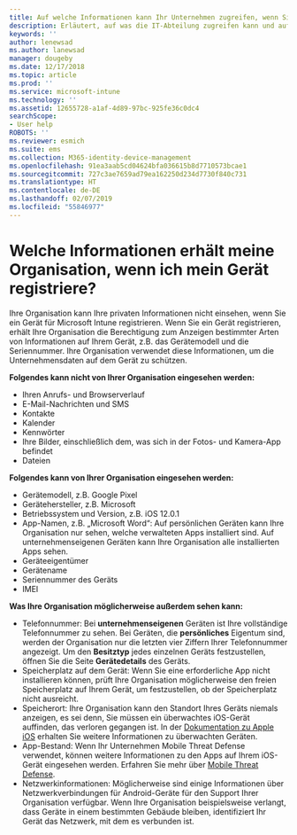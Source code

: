 ```yaml
---
title: Auf welche Informationen kann Ihr Unternehmen zugreifen, wenn Sie Ihr Gerät registrieren?
description: Erläutert, auf was die IT-Abteilung zugreifen kann und auf was nicht.
keywords: ''
author: lenewsad
ms.author: lanewsad
manager: dougeby
ms.date: 12/17/2018
ms.topic: article
ms.prod: ''
ms.service: microsoft-intune
ms.technology: ''
ms.assetid: 12655728-a1af-4d89-97bc-925fe36c0dc4
searchScope:
- User help
ROBOTS: ''
ms.reviewer: esmich
ms.suite: ems
ms.collection: M365-identity-device-management
ms.openlocfilehash: 91ea3aab5cd04624bfa036615b8d7710573bcae1
ms.sourcegitcommit: 727c3ae7659ad79ea162250d234d7730f840c731
ms.translationtype: HT
ms.contentlocale: de-DE
ms.lasthandoff: 02/07/2019
ms.locfileid: "55846977"
---
```

# <a name="what-information-can-my-organization-see-when-i-enroll-my-device"></a>Welche Informationen erhält meine Organisation, wenn ich mein Gerät registriere?

Ihre Organisation kann Ihre privaten Informationen nicht einsehen, wenn Sie ein Gerät für Microsoft Intune registrieren. Wenn Sie ein Gerät registrieren, erhält Ihre Organisation die Berechtigung zum Anzeigen bestimmter Arten von Informationen auf Ihrem Gerät, z.B. das Gerätemodell und die Seriennummer. Ihre Organisation verwendet diese Informationen, um die Unternehmensdaten auf dem Gerät zu schützen.

**Folgendes kann nicht von Ihrer Organisation eingesehen werden:**

- Ihren Anrufs- und Browserverlauf
- E-Mail-Nachrichten und SMS
- Kontakte
- Kalender
-   Kennwörter
- Ihre Bilder, einschließlich dem, was sich in der Fotos- und Kamera-App befindet
- Dateien

**Folgendes kann von Ihrer Organisation eingesehen werden:**

- Gerätemodell, z.B. Google Pixel
- Gerätehersteller, z.B. Microsoft
- Betriebssystem und Version, z.B. iOS 12.0.1
- App-Namen, z.B. „Microsoft Word“: Auf persönlichen Geräten kann Ihre Organisation nur sehen, welche verwalteten Apps installiert sind. Auf unternehmenseigenen Geräten kann Ihre Organisation alle installierten Apps sehen.
- Geräteeigentümer
- Gerätename
- Seriennummer des Geräts
- IMEI

**Was Ihre Organisation möglicherweise außerdem sehen kann:**

-  Telefonnummer: Bei **unternehmenseigenen** Geräten ist Ihre vollständige Telefonnummer zu sehen. Bei Geräten, die **persönliches** Eigentum sind, werden der Organisation nur die letzten vier Ziffern Ihrer Telefonnummer angezeigt. Um den **Besitztyp** jedes einzelnen Geräts festzustellen, öffnen Sie die Seite **Gerätedetails** des Geräts.
- Speicherplatz auf dem Gerät: Wenn Sie eine erforderliche App nicht installieren können, prüft Ihre Organisation möglicherweise den freien Speicherplatz auf Ihrem Gerät, um festzustellen, ob der Speicherplatz nicht ausreicht.  
-  Speicherort: Ihre Organisation kann den Standort Ihres Geräts niemals anzeigen, es sei denn, Sie müssen ein überwachtes iOS-Gerät auffinden, das verloren gegangen ist. In der [Dokumentation zu Apple iOS](https://go.microsoft.com/fwlink/?linkid=853816) erhalten Sie weitere Informationen zu überwachten Geräten.  
- App-Bestand: Wenn Ihr Unternehmen Mobile Threat Defense verwendet, können weitere Informationen zu den Apps auf Ihrem iOS-Gerät eingesehen werden. Erfahren Sie mehr über [Mobile Threat Defense](you-are-prompted-to-install-mtd-ios.md).
- Netzwerkinformationen: Möglicherweise sind einige Informationen über Netzwerkverbindungen für Android-Geräte für den Support Ihrer Organisation verfügbar. Wenn Ihre Organisation beispielsweise verlangt, dass Geräte in einem bestimmten Gebäude bleiben, identifiziert Ihr Gerät das Netzwerk, mit dem es verbunden ist. 
